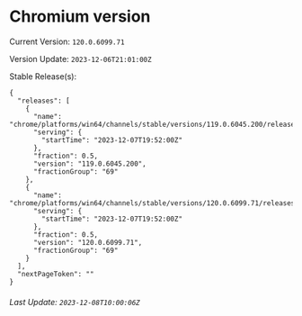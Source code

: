 # Chromium version

Current Version: `120.0.6099.71`

Version Update: `2023-12-06T21:01:00Z`

Stable Release(s):
```
{
  "releases": [
    {
      "name": "chrome/platforms/win64/channels/stable/versions/119.0.6045.200/releases/1701978720",
      "serving": {
        "startTime": "2023-12-07T19:52:00Z"
      },
      "fraction": 0.5,
      "version": "119.0.6045.200",
      "fractionGroup": "69"
    },
    {
      "name": "chrome/platforms/win64/channels/stable/versions/120.0.6099.71/releases/1701978720",
      "serving": {
        "startTime": "2023-12-07T19:52:00Z"
      },
      "fraction": 0.5,
      "version": "120.0.6099.71",
      "fractionGroup": "69"
    }
  ],
  "nextPageToken": ""
}
```

###### Last Update: `2023-12-08T10:00:06Z`
        
